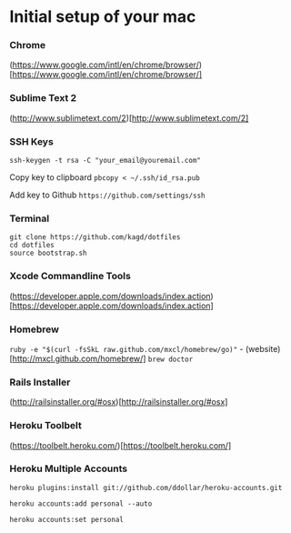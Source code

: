 # Initial setup of your mac

### Chrome

(https://www.google.com/intl/en/chrome/browser/)[https://www.google.com/intl/en/chrome/browser/]

### Sublime Text 2

(http://www.sublimetext.com/2)[http://www.sublimetext.com/2]

### SSH Keys

`ssh-keygen -t rsa -C "your_email@youremail.com"`

Copy key to clipboard
`pbcopy < ~/.ssh/id_rsa.pub`

Add key to Github
`https://github.com/settings/ssh`

### Terminal
```
git clone https://github.com/kagd/dotfiles
cd dotfiles
source bootstrap.sh
```

### Xcode Commandline Tools

(https://developer.apple.com/downloads/index.action)[https://developer.apple.com/downloads/index.action]

### Homebrew

`ruby -e "$(curl -fsSkL raw.github.com/mxcl/homebrew/go)"` - (website)[http://mxcl.github.com/homebrew/]
`brew doctor`

### Rails Installer

(http://railsinstaller.org/#osx)[http://railsinstaller.org/#osx]

### Heroku Toolbelt

(https://toolbelt.heroku.com/)[https://toolbelt.heroku.com/]

### Heroku Multiple Accounts

`heroku plugins:install git://github.com/ddollar/heroku-accounts.git`

`heroku accounts:add personal --auto`

`heroku accounts:set personal`